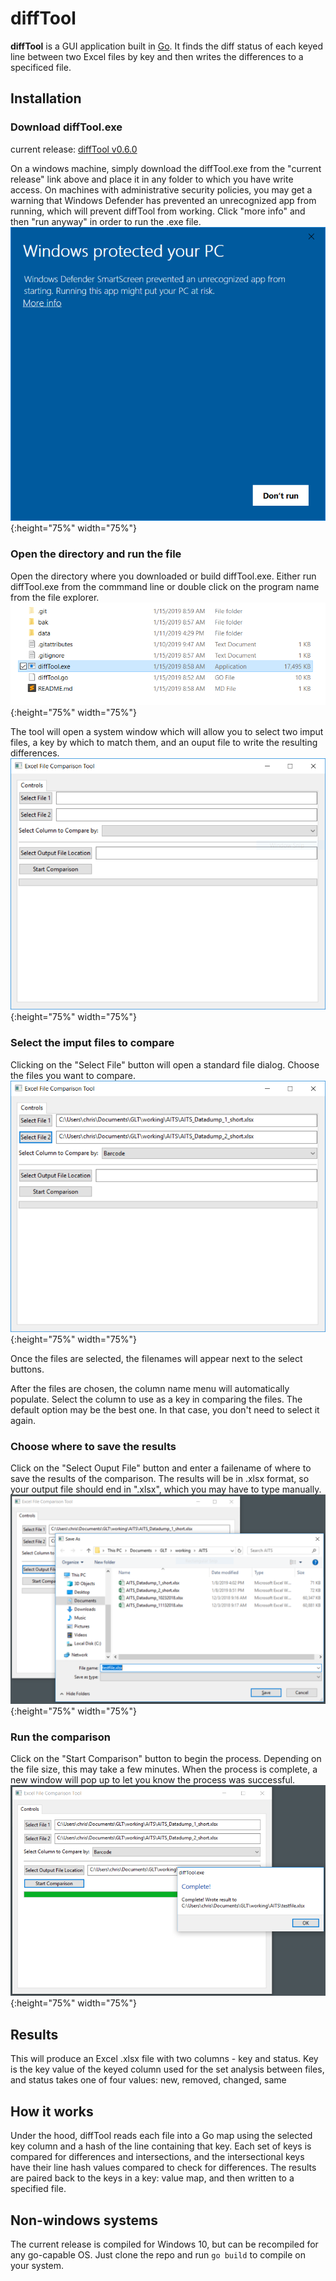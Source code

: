 # diffTool

**diffTool** is a GUI application built in [Go](https://golang.org). It finds the diff status of each keyed line between two Excel files by key and then writes the differences to a specificed file.  

## Installation

### Download diffTool.exe  

current release: [diffTool v0.6.0](https://github.com/burch-cm/difftool/releases/download/v0.6.0/difftool.exe)

On a windows machine, simply download the diffTool.exe from the "current release" link above and place it in any folder to which you have write access. On machines with administrative security policies, you may get a warning that Windows Defender has prevented an unrecognized app from running, which will prevent diffTool from working. Click "more info" and then "run anyway" in order to run the .exe file.  
![](img/windows_warning.png){:height="75%" width="75%"}  

### Open the directory and run the file  
Open the directory where you downloaded or build diffTool.exe. Either run diffTool.exe from the commmand line or double click on the program name from the file explorer.  
![](img/01_select.PNG?raw=true){:height="75%" width="75%"}

The tool will open a system window which will allow you to select two imput files, a key by which to match them, and an ouput file to write the resulting differences.  
![](img/02_opened.PNG?raw=true){:height="75%" width="75%"}

### Select the imput files to compare  
Clicking on the "Select File" button will open a standard file dialog. Choose the files you want to compare.  
![](img/04_fileselected.PNG?raw=true){:height="75%" width="75%"}

Once the files are selected, the filenames will appear next to the select buttons.

After the files are chosen, the column name menu will automatically populate. Select the column to use as a key in comparing the files. The default option may be the best one. In that case, you don't need to select it again.

### Choose where to save the results  
Click on the "Select Ouput File" button and enter a failename of where to save the results of the comparison. The results will be in .xlsx format, so your output file should end in ".xlsx", which you may have to type manually.  
![](img/06_savedialog.PNG?raw=true){:height="75%" width="75%"}

### Run the comparison
Click on the "Start Comparison" button to begin the process. Depending on the file size, this may take a few minutes. When the process is complete, a new window will pop up to let you know the process was successful.
![](img/07_complete.PNG?raw=true){:height="75%" width="75%"}  

## Results

This will produce an Excel .xlsx file with two columns - key and status. Key is the key value of the keyed column used for the set analysis between files, and status takes one of four values: new, removed, changed, same

## How it works  
Under the hood, diffTool reads each file into a Go map using the selected key column and a hash of the line containing that key. Each set of keys is compared for differences and intersections, and the intersectional keys have their line hash values compared to check for differences. The results are paired back to the keys in a key: value map, and then written to a specified file.

## Non-windows systems  
The current release is compiled for Windows 10, but can be recompiled for any go-capable OS. Just clone the repo and run ```go build``` to compile on your system.
